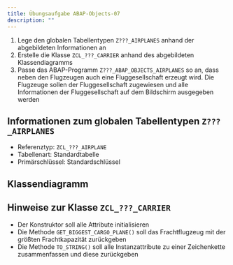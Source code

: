 ```yaml
---
title: Übungsaufgabe ABAP-Objects-07
description: ""
---
```


1. Lege den globalen Tabellentypen `Z???_AIRPLANES` anhand der abgebildeten Informationen an
2. Erstelle die Klasse `ZCL_???_CARRIER` anhand des abgebildeten Klassendiagramms
3. Passe das ABAP-Programm `Z???_ABAP_OBJECTS_AIRPLANES` so an, dass neben den Flugzeugen auch eine Fluggesellschaft erzeugt wird. Die Flugzeuge sollen der Fluggesellschaft zugewiesen und alle Informationen der Fluggesellschaft auf dem Bildschirm ausgegeben 
werden

## Informationen zum globalen Tabellentypen `Z???_AIRPLANES`
- Referenztyp: `ZCL_???_AIRPLANE`
- Tabellenart: Standardtabelle
- Primärschlüssel: Standardschlüssel
	
## Klassendiagramm


## Hinweise zur Klasse `ZCL_???_CARRIER`
- Der Konstruktor soll alle Attribute initialisieren
- Die Methode `GET_BIGGEST_CARGO_PLANE()` soll das Frachtflugzeug mit der größten Frachtkapazität zurückgeben
- Die Methode `TO_STRING()` soll alle Instanzattribute zu einer Zeichenkette zusammenfassen und diese zurückgeben

